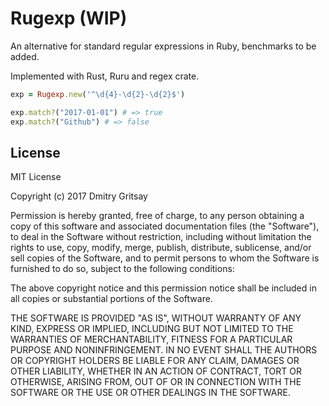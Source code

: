 # Rugexp (WIP)

An alternative for standard regular expressions in Ruby, benchmarks to be added.

Implemented with Rust, Ruru and regex crate.

```ruby
exp = Rugexp.new('^\d{4}-\d{2}-\d{2}$')

exp.match?("2017-01-01") # => true
exp.match?("Github") # => false
```

## License

MIT License

Copyright (c) 2017 Dmitry Gritsay

Permission is hereby granted, free of charge, to any person obtaining a copy
of this software and associated documentation files (the "Software"), to deal
in the Software without restriction, including without limitation the rights
to use, copy, modify, merge, publish, distribute, sublicense, and/or sell
copies of the Software, and to permit persons to whom the Software is
furnished to do so, subject to the following conditions:

The above copyright notice and this permission notice shall be included in all
copies or substantial portions of the Software.

THE SOFTWARE IS PROVIDED "AS IS", WITHOUT WARRANTY OF ANY KIND, EXPRESS OR
IMPLIED, INCLUDING BUT NOT LIMITED TO THE WARRANTIES OF MERCHANTABILITY,
FITNESS FOR A PARTICULAR PURPOSE AND NONINFRINGEMENT. IN NO EVENT SHALL THE
AUTHORS OR COPYRIGHT HOLDERS BE LIABLE FOR ANY CLAIM, DAMAGES OR OTHER
LIABILITY, WHETHER IN AN ACTION OF CONTRACT, TORT OR OTHERWISE, ARISING FROM,
OUT OF OR IN CONNECTION WITH THE SOFTWARE OR THE USE OR OTHER DEALINGS IN THE
SOFTWARE.
